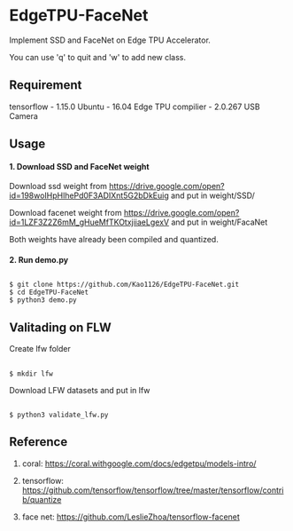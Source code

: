 # EdgeTPU-FaceNet
Implement SSD and FaceNet on Edge TPU Accelerator.

You can use 'q' to quit and 'w' to add new class.

## Requirement 
tensorflow - 1.15.0
Ubuntu - 16.04
Edge TPU compilier - 2.0.267
USB Camera

## Usage

#### 1. Download SSD and FaceNet weight

Download ssd weight from https://drive.google.com/open?id=198woIHpHlhePd0F3ADIXnt5G2bDkEuig
   and put in weight/SSD/
   
Download facenet weight from https://drive.google.com/open?id=1LZF3Z2Z6mM_gHueMfTKOtxjiiaeLgexV
   and put in weight/FacaNet
   
Both weights have already been compiled and quantized.
 
#### 2. Run demo.py
##
    $ git clone https://github.com/Kao1126/EdgeTPU-FaceNet.git
    $ cd EdgeTPU-FaceNet
    $ python3 demo.py
   
## Valitading on FLW
Create lfw folder
##
    $ mkdir lfw
Download LFW datasets and put in lfw
##
    $ python3 validate_lfw.py

## Reference
1. coral:
  https://coral.withgoogle.com/docs/edgetpu/models-intro/

2. tensorflow:
   https://github.com/tensorflow/tensorflow/tree/master/tensorflow/contrib/quantize
   
3. face net:
   https://github.com/LeslieZhoa/tensorflow-facenet
   
